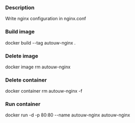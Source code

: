 ### Description
Write nginx configuration in nginx.conf


### Build image
docker build --tag autouw-nginx .

### Delete image
docker image rm autouw-nginx

### Delete container
docker container rm autouw-nginx -f

### Run container
docker run -d -p 80:80 --name autouw-nginx autouw-nginx
